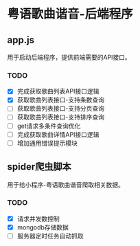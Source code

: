 # 粤语歌曲谐音-后端程序

## app.js

用于启动后端程序，提供前端需要的API接口。

### TODO
- [x] 完成获取歌曲列表API接口逻辑
- [X] 获取歌曲列表接口-支持条数查询
- [ ] 获取歌曲列表接口-支持分页查询
- [ ] 获取歌曲列表接口-支持排序查询
- [ ] get请求多条件查询优化
- [ ] 完成获取歌曲详情API接口逻辑
- [ ] 增加通用错误提示模块

## spider爬虫脚本

用于给小程序-粤语歌曲谐音爬取相关数据。

### TODO

- [x] 请求并发数控制
- [x] mongodb存储数据
- [ ] 服务器定时任务自动抓取
